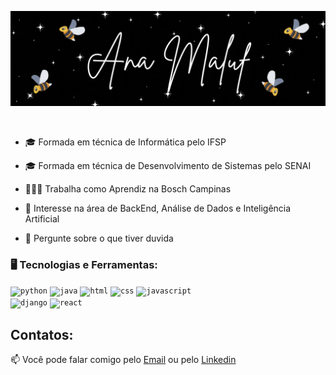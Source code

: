 <p align="center">
  <img src="anamaluf.gif" alt="Unform" />
</p>

<div dsplay="inline-block">
  <br>
</div>



- 🎓 Formada em técnica de Informática pelo IFSP

- 🎓 Formada em técnica de Desenvolvimento de Sistemas pelo SENAI

- 👩🏾‍💻 Trabalha como Aprendiz na Bosch Campinas

- 💾 Interesse na área de BackEnd, Análise de Dados e Inteligência Artificial

- 💬 Pergunte sobre o que tiver duvida

### 🖥️ Tecnologias e Ferramentas: 

<code><img  width="40px" src="https://img.icons8.com/?size=80&id=YX03OUiHE3rz&format=png" title="python"/></code>
<code><img  width="40px" src="https://img.icons8.com/?size=48&id=13679&format=png" title="java"/></code>
<code><img  width="40px" src="https://cdn-icons-png.flaticon.com/128/1051/1051277.png" title="html"/></code>
<code><img  width="40px" src="https://cdn-icons-png.flaticon.com/128/732/732190.png" title="css"/></code>
<code><img  width="40px" src="https://cdn-icons-png.flaticon.com/128/5968/5968292.png" title="javascript"/></code>
<br>
<code><img  width="40px" src="https://cdn-icons-png.flaticon.com/128/9307/9307630.png" title="django"/></code>
<code><img  width="40px" src="https://cdn-icons-png.flaticon.com/128/10828/10828578.png" title="react"/></code>
<code><img  width="40px" src="" title=""/></code>
<br>

              
## Contatos:

📫 Você pode falar comigo pelo [Email](mailto:anaaurelio-maluf@hotmail.com) ou pelo [Linkedin](https://www.linkedin.com/in/ana-beatriz-maluf-386a5928a/) 





